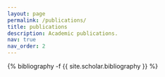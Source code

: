 ```yaml
---
layout: page
permalink: /publications/
title: publications
description: Academic publications.
nav: true
nav_order: 2
---
```

<!-- _pages/publications.md -->
<div class="publications">

{% bibliography -f {{ site.scholar.bibliography }} %}

</div>
